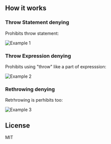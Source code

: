 ## How it works

### Throw Statement denying
Prohibits throw statement:

![Example 1](https://imgur.com/vyAsbKe)

### Throw Expression denying
Prohibits using "throw" like a part of expresssion:

![Example 2](https://imgur.com/QPXJmLn)

### Rethrowing denying
Retrhrowing is perhibits too:

![Example 3](https://imgur.com/NQXSS8j)

## License
MIT
